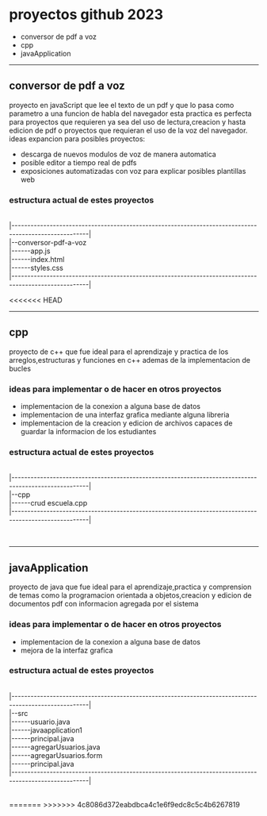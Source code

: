 <!DOCTYPE html>
<body>
    <h1>proyectos github 2023</h1>
    <ul>
        <li>conversor de pdf a voz</li>
        <li>cpp</li>
        <li>javaApplication</li>
    </ul>
    <hr>
    <h2>conversor de pdf a voz</h2>
    <p>proyecto en javaScript que  lee el texto de un pdf y que lo pasa como parametro a una funcion de habla del navegador esta practica es perfecta para proyectos que requieren ya sea del uso de lectura,creacion y hasta edicion de pdf o proyectos que requieran el uso de la voz del navegador. <br>ideas expancion para posibles proyectos: </p>
    <ul>
        <li>descarga de nuevos modulos de voz de manera automatica</li>
        <li>posible editor a tiempo real de pdfs</li>
        <li>exposiciones automatizadas con voz para explicar posibles plantillas web</li>
    </ul>
    <h3>estructura actual de estes proyectos</h3>
    <p><br> 
        |------------------------------------------------------------------------------------------------------|<br>
        |--conversor-pdf-a-voz<br>                                                                                                                                             
        |------app.js <br>
        |------index.html<br>
        |------styles.css<br>
        |------------------------------------------------------------------------------------------------------|
    </p>
<<<<<<< HEAD
    <br>
    <hr>
    <h2>cpp</h2>
    <p>proyecto de c++ que fue ideal para el aprendizaje y practica de los arreglos,estructuras y funciones en c++ ademas de la implementacion de bucles</p>
    <h3>ideas para implementar o de hacer en otros proyectos</h3>
    <ul>
        <li>implementacion de la conexion a  alguna base de datos</li>
        <li>implementacion de una interfaz grafica mediante alguna libreria</li>
        <li>implementacion de la creacion y edicion de archivos capaces de guardar la informacion de los estudiantes</li>
    </ul>
    <h3>estructura actual de estes proyectos</h3>
    <p><br> 
        |------------------------------------------------------------------------------------------------------|<br>
        |--cpp<br>                                                                                                                                             
        |------crud escuela.cpp <br>
        |------------------------------------------------------------------------------------------------------|
    </p>
    <br>
    <hr>
    <h2>javaApplication</h2>
    <p>proyecto de java que fue ideal para el aprendizaje,practica y comprension de temas como la programacion orientada a objetos,creacion y edicion de documentos pdf con informacion agregada por el sistema </p>
    <h3>ideas para implementar o de hacer en otros proyectos</h3>
    <ul>
        <li>implementacion de la conexion a  alguna base de datos</li>
        <li>mejora de la interfaz grafica</li>
    </ul>
    <h3>estructura actual de estes proyectos</h3>
    <p><br> 
        |------------------------------------------------------------------------------------------------------|<br>
        |--src<br>                                                                                                                                             
        |------usuario.java <br>
        |------javaapplication1<br>
        |------principal.java <br>
        |------agregarUsuarios.java <br>
        |------agregarUsuarios.form <br>
        |------principal.java <br>
        |------------------------------------------------------------------------------------------------------|
    </p>
    <br>
=======
>>>>>>> 4c8086d372eabdbca4c1e6f9edc8c5c4b6267819
   </body>
</html>